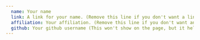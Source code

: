 ```yaml
---
  name: Your name
  link: A link for your name. (Remove this line if you don't want a link.)
  affiliation: Your affiliation. (Remove this line if you don't want an affiliation.)
  github: Your github username (This won't show on the page, but it helps us keep track of where signatures originated in case we have to commit your signature for you to avoid merge conflicts.)
---
```

